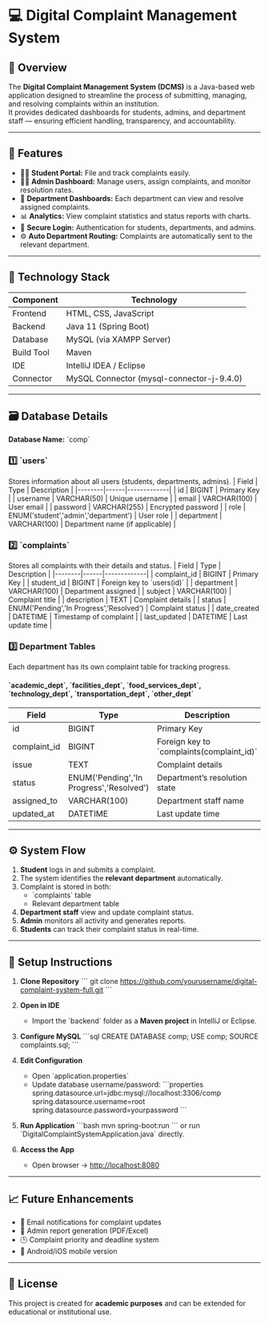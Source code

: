 
# 💻 Digital Complaint Management System

## 📘 Overview
The **Digital Complaint Management System (DCMS)** is a Java-based web application designed to streamline the process of submitting, managing, and resolving complaints within an institution.  
It provides dedicated dashboards for students, admins, and department staff — ensuring efficient handling, transparency, and accountability.

---

## 🚀 Features
- 🧑‍🎓 **Student Portal:** File and track complaints easily.  
- 🧑‍💼 **Admin Dashboard:** Manage users, assign complaints, and monitor resolution rates.  
- 🏢 **Department Dashboards:** Each department can view and resolve assigned complaints.  
- 📊 **Analytics:** View complaint statistics and status reports with charts.  
- 🔐 **Secure Login:** Authentication for students, departments, and admins.  
- ⚙️ **Auto Department Routing:** Complaints are automatically sent to the relevant department.

---

## 🧱 Technology Stack
| Component | Technology |
|------------|-------------|
| Frontend | HTML, CSS, JavaScript |
| Backend | Java 11 (Spring Boot) |
| Database | MySQL (via XAMPP Server) |
| Build Tool | Maven |
| IDE | IntelliJ IDEA / Eclipse |
| Connector | MySQL Connector (mysql-connector-j-9.4.0) |

---

## 🗃️ Database Details

**Database Name:** \`comp\`

### 1️⃣ \`users\`  
Stores information about all users (students, departments, admins).
| Field | Type | Description |
|--------|------|-------------|
| id | BIGINT | Primary Key |
| username | VARCHAR(50) | Unique username |
| email | VARCHAR(100) | User email |
| password | VARCHAR(255) | Encrypted password |
| role | ENUM('student','admin','department') | User role |
| department | VARCHAR(100) | Department name (if applicable) |

### 2️⃣ \`complaints\`  
Stores all complaints with their details and status.
| Field | Type | Description |
|--------|------|-------------|
| complaint_id | BIGINT | Primary Key |
| student_id | BIGINT | Foreign key to \`users(id)\` |
| department | VARCHAR(100) | Department assigned |
| subject | VARCHAR(100) | Complaint title |
| description | TEXT | Complaint details |
| status | ENUM('Pending','In Progress','Resolved') | Complaint status |
| date_created | DATETIME | Timestamp of complaint |
| last_updated | DATETIME | Last update time |

### 3️⃣ Department Tables  
Each department has its own complaint table for tracking progress.

#### \`academic_dept\`, \`facilities_dept\`, \`food_services_dept\`, \`technology_dept\`, \`transportation_dept\`, \`other_dept\`
| Field | Type | Description |
|--------|------|-------------|
| id | BIGINT | Primary Key |
| complaint_id | BIGINT | Foreign key to \`complaints(complaint_id)\` |
| issue | TEXT | Complaint details |
| status | ENUM('Pending','In Progress','Resolved') | Department’s resolution state |
| assigned_to | VARCHAR(100) | Department staff name |
| updated_at | DATETIME | Last update time |

---

## ⚙️ System Flow
1. **Student** logs in and submits a complaint.  
2. The system identifies the **relevant department** automatically.  
3. Complaint is stored in both:
   - \`complaints\` table  
   - Relevant department table  
4. **Department staff** view and update complaint status.  
5. **Admin** monitors all activity and generates reports.  
6. **Students** can track their complaint status in real-time.

---

## 🧰 Setup Instructions
1. **Clone Repository**
   \`\`\`
   git clone https://github.com/yourusername/digital-complaint-system-full.git
   \`\`\`

2. **Open in IDE**
   - Import the \`backend\` folder as a **Maven project** in IntelliJ or Eclipse.

3. **Configure MySQL**
   \`\`\`sql
   CREATE DATABASE comp;
   USE comp;
   SOURCE complaints.sql;
   \`\`\`

4. **Edit Configuration**
   - Open \`application.properties\`
   - Update database username/password:
     \`\`\`properties
     spring.datasource.url=jdbc:mysql://localhost:3306/comp
     spring.datasource.username=root
     spring.datasource.password=yourpassword
     \`\`\`

5. **Run Application**
   \`\`\`bash
   mvn spring-boot:run
   \`\`\`
   or run \`DigitalComplaintSystemApplication.java\` directly.

6. **Access the App**
   - Open browser → [http://localhost:8080](http://localhost:8080)

---

## 📈 Future Enhancements
- 📩 Email notifications for complaint updates  
- 📄 Admin report generation (PDF/Excel)  
- 🕒 Complaint priority and deadline system  
- 📱 Android/iOS mobile version  

---

## 🏁 License
This project is created for **academic purposes** and can be extended for educational or institutional use.

